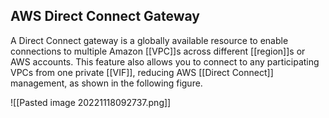 ## AWS Direct Connect Gateway
A Direct Connect gateway is a globally available resource to enable connections to multiple Amazon [[VPC]]s across different [[region]]s or AWS accounts. This feature also allows you to connect to any participating VPCs from one private [[VIF]], reducing AWS [[Direct Connect]] management, as shown in the following figure.

![[Pasted image 20221118092737.png]]